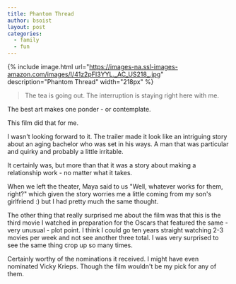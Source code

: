 ```yaml
---
title: Phantom Thread
author: bsoist
layout: post
categories:
  - family
  - fun
---
```

{% include image.html url="https://images-na.ssl-images-amazon.com/images/I/41z2pFI3YYL._AC_US218_.jpg" description="Phantom Thread" width="218px" %}

> The tea is going out. The interruption is staying right here with me.

The best art makes one ponder - or contemplate.

This film did that for me.

I wasn't looking forward to it. The trailer made it look like an intriguing story about an aging bachelor who was set in his ways. A man that was particular and quirky and probably a little irritable.

It certainly was, but more than that it was a story about making a relationship work - no matter what it takes.

When we left the theater, Maya said to us "Well, whatever works for them, right?" which given the story worries me a little coming from my son's girlfriend :) but I had pretty much the same thought.

The other thing that really surprised me about the film was that this is the third movie I watched in preparation for the Oscars that featured the same - very unusual - plot point. I think I could go ten years straight watching 2-3 movies per week and not see another three total. I was very surprised to see the same thing crop up so many times.

Certainly worthy of the nominations it received. I might have even nominated Vicky Krieps. Though the film wouldn't be my pick for any of them.
